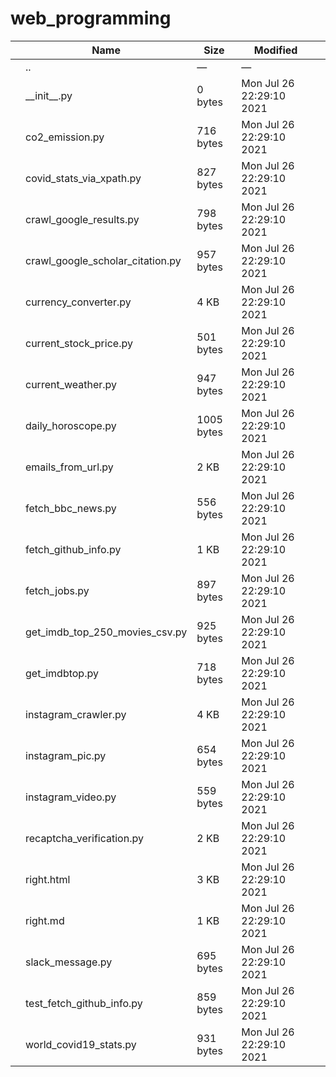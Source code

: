# web_programming

<table><thead><tr class="header"><th></th><th>Name</th><th>Size</th><th>Modified</th><th></th></tr></thead><tbody><tr class="odd"><td></td><td><span class="goup">..</span></td><td>—</td><td>—</td><td></td></tr><tr class="even"><td></td><td><span class="name">__init__.py</span></td><td>0 bytes</td><td>Mon Jul 26 22:29:10 2021</td><td></td></tr><tr class="odd"><td></td><td><span class="name">co2_emission.py</span></td><td>716 bytes</td><td>Mon Jul 26 22:29:10 2021</td><td></td></tr><tr class="even"><td></td><td><span class="name">covid_stats_via_xpath.py</span></td><td>827 bytes</td><td>Mon Jul 26 22:29:10 2021</td><td></td></tr><tr class="odd"><td></td><td><span class="name">crawl_google_results.py</span></td><td>798 bytes</td><td>Mon Jul 26 22:29:10 2021</td><td></td></tr><tr class="even"><td></td><td><span class="name">crawl_google_scholar_citation.py</span></td><td>957 bytes</td><td>Mon Jul 26 22:29:10 2021</td><td></td></tr><tr class="odd"><td></td><td><span class="name">currency_converter.py</span></td><td>4 KB</td><td>Mon Jul 26 22:29:10 2021</td><td></td></tr><tr class="even"><td></td><td><span class="name">current_stock_price.py</span></td><td>501 bytes</td><td>Mon Jul 26 22:29:10 2021</td><td></td></tr><tr class="odd"><td></td><td><span class="name">current_weather.py</span></td><td>947 bytes</td><td>Mon Jul 26 22:29:10 2021</td><td></td></tr><tr class="even"><td></td><td><span class="name">daily_horoscope.py</span></td><td>1005 bytes</td><td>Mon Jul 26 22:29:10 2021</td><td></td></tr><tr class="odd"><td></td><td><span class="name">emails_from_url.py</span></td><td>2 KB</td><td>Mon Jul 26 22:29:10 2021</td><td></td></tr><tr class="even"><td></td><td><span class="name">fetch_bbc_news.py</span></td><td>556 bytes</td><td>Mon Jul 26 22:29:10 2021</td><td></td></tr><tr class="odd"><td></td><td><span class="name">fetch_github_info.py</span></td><td>1 KB</td><td>Mon Jul 26 22:29:10 2021</td><td></td></tr><tr class="even"><td></td><td><span class="name">fetch_jobs.py</span></td><td>897 bytes</td><td>Mon Jul 26 22:29:10 2021</td><td></td></tr><tr class="odd"><td></td><td><span class="name">get_imdb_top_250_movies_csv.py</span></td><td>925 bytes</td><td>Mon Jul 26 22:29:10 2021</td><td></td></tr><tr class="even"><td></td><td><span class="name">get_imdbtop.py</span></td><td>718 bytes</td><td>Mon Jul 26 22:29:10 2021</td><td></td></tr><tr class="odd"><td></td><td><span class="name">instagram_crawler.py</span></td><td>4 KB</td><td>Mon Jul 26 22:29:10 2021</td><td></td></tr><tr class="even"><td></td><td><span class="name">instagram_pic.py</span></td><td>654 bytes</td><td>Mon Jul 26 22:29:10 2021</td><td></td></tr><tr class="odd"><td></td><td><span class="name">instagram_video.py</span></td><td>559 bytes</td><td>Mon Jul 26 22:29:10 2021</td><td></td></tr><tr class="even"><td></td><td><span class="name">recaptcha_verification.py</span></td><td>2 KB</td><td>Mon Jul 26 22:29:10 2021</td><td></td></tr><tr class="odd"><td></td><td><span class="name">right.html</span></td><td>3 KB</td><td>Mon Jul 26 22:29:10 2021</td><td></td></tr><tr class="even"><td></td><td><span class="name">right.md</span></td><td>1 KB</td><td>Mon Jul 26 22:29:10 2021</td><td></td></tr><tr class="odd"><td></td><td><span class="name">slack_message.py</span></td><td>695 bytes</td><td>Mon Jul 26 22:29:10 2021</td><td></td></tr><tr class="even"><td></td><td><span class="name">test_fetch_github_info.py</span></td><td>859 bytes</td><td>Mon Jul 26 22:29:10 2021</td><td></td></tr><tr class="odd"><td></td><td><span class="name">world_covid19_stats.py</span></td><td>931 bytes</td><td>Mon Jul 26 22:29:10 2021</td><td></td></tr></tbody></table>
